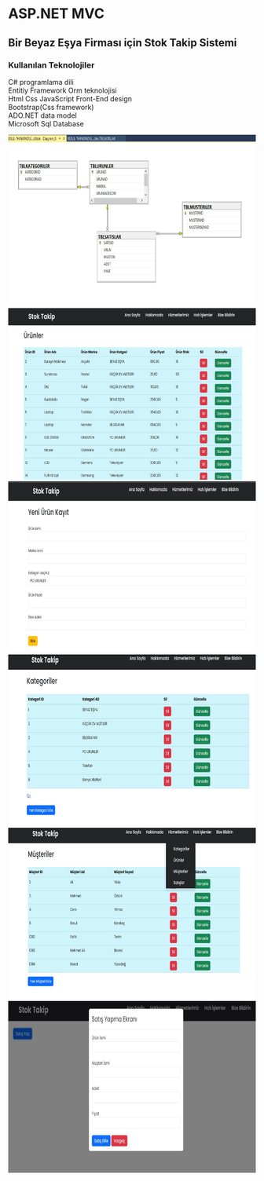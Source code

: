 # ASP.NET MVC 

## Bir Beyaz Eşya Firması için  Stok Takip Sistemi

### **Kullanılan Teknolojiler** <br />
 C# programlama dili <br />
 Entitiy Framework Orm teknolojisi <br />
 Html Css JavaScript Front-End design <br />
 Bootstrap(Css framework) <br />
 ADO.NET data model <br />
 Microsoft Sql Database <br />
 

<img src="MvcDbStok/Ekran görüntüsü 2024-04-23 142549.jpg" alt="Proje Resmi" width="700" height="350">
<img src="MvcDbStok/Ekran görüntüsü 2024-04-23 134108.jpg" alt="Proje Resmi" width="700" height="350">
<img src="MvcDbStok/Ekran görüntüsü 2024-04-23 134144.jpg" alt="Proje Resmi" width="700" height="350">
<img src="MvcDbStok/Ekran görüntüsü 2024-04-23 134209.jpg" alt="Proje Resmi" width="700" height="350">
<img src="MvcDbStok/Ekran görüntüsü 2024-04-23 134354.jpg" alt="Proje Resmi" width="700" height="350">
<img src="MvcDbStok/Ekran görüntüsü 2024-04-23 134634.jpg" alt="Proje Resmi" width="700" height="350">
